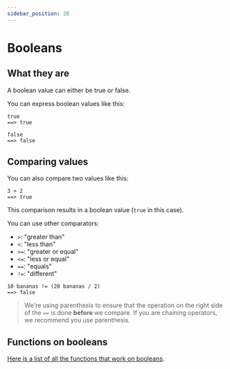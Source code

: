 ```yaml
---
sidebar_position: 28
---
```


# Booleans

## What they are

A boolean value can either be true or false.

You can express boolean values like this:

```deci live
true
==> true
```

```deci live
false
==> false
```

## Comparing values

You can also compare two values like this:

```deci live
3 > 2
==> true
```

This comparison results in a boolean value (`true` in this case).

You can use other comparators:

- `>`: "greater than"
- `<`: "less than"
- `>=`: "greater or equal"
- `<=`: "less or equal"
- `==`: "equals"
- `!=`: "different"

```deci live
10 bananas != (20 bananas / 2)
==> false
```

> We're using parenthesis to ensure that the operation on the right side of the `==` is done **before** we compare. If you are chaining operators, we recommend you use parenthesis.

## Functions on booleans

[Here is a list of all the functions that work on booleans](/docs/built-in-functions/functions-for-booleans).
